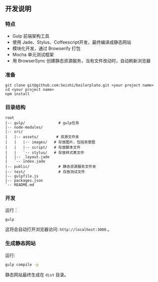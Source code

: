 ## 开发说明

### 特点

- Gulp 前端架构工具
- 使用 Jade、Stylus、Coffeescript开发，最终编译成静态网站
- 模块化开发，通过 Browserify 打包
- Mocha 单元测试框架
- 用 BrowserSync 创建静态资源服务，当有文件改动时，自动刷新浏览器

### 准备

```
git clone git@github.com:Seishi/boilerplate.git <your project name>
cd <your project name>
npm install
```

### 目录结构

```
root
|-- gulp/               # gulp任务
|-- node-modules/
|-- src/
|   |-- assets/        # 资源文件夹
|   |   |-- images/   # 存放图片，包括背景图
|   |   |-- script/   # 存放脚本文件
|   |   `-- stylus/   # 存放样式表文件
|   |-- _layout.jade
|   `-- index.jade
|-- public/             # 静态资源服务文件夹
|-- test/               # 存放测试文件
|-- gulpfile.js
|-- packages.json
`-- README.md
```

### 开发

运行：

```bash
gulp
```

这将会自动打开浏览器访问: `http://localhost:3000` 。

### 生成静态网站

运行:

```bash
gulp compile -p
```

静态网站最终生成在 `dist` 目录。
